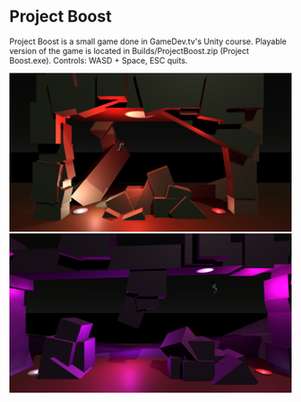 # Project Boost

Project Boost is a small game done in GameDev.tv's Unity course. Playable version of the game is located in Builds/ProjectBoost.zip (Project Boost.exe). Controls: WASD + Space, ESC quits.

<img src=Images/Img1.png>

<img src=Images/Img2.png>
